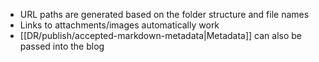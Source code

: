 - URL paths are generated based on the folder structure and file names
- Links to attachments/images automatically work
- [[DR/publish/accepted-markdown-metadata|Metadata]] can also be passed into the blog